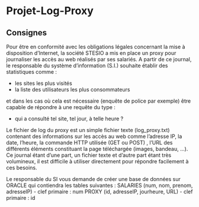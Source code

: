 # Projet-Log-Proxy

## Consignes

Pour être en conformité avec les obligations légales concernant la mise à disposition d’Internet, la société STESIO a mis en place un proxy pour journaliser les accès au web réalisés par ses salariés. A partir de ce journal, le responsable du système d’information (S.I.) souhaite établir des statistiques comme :

* les sites les plus visités
* la liste des utilisateurs les plus consommateurs 

et dans les cas où cela est nécessaire (enquête de police par exemple) être capable de répondre à une requête du type :

*  qui a consulté tel site, tel jour, à telle heure ?

Le fichier de log du proxy est un simple fichier texte (log_proxy.txt) contenant des informations sur les accès au web comme l’adresse IP, la date, l’heure, la commande HTTP utilisée (GET ou POST) , l’URL des différents éléments constituant la page téléchargée (images, bandeau, …). Ce journal étant d’une part, un fichier texte et d’autre part étant très volumineux,  il est difficile à utiliser directement pour répondre facilement à ces besoins.

Le responsable du SI vous demande de créer une base de données sur ORACLE  qui contiendra les tables suivantes :
SALARIES (num, nom, prenom, adresseIP) - clef primaire : num
PROXY (id, adresseIP, jourheure, URL)  - clef primaire : id
